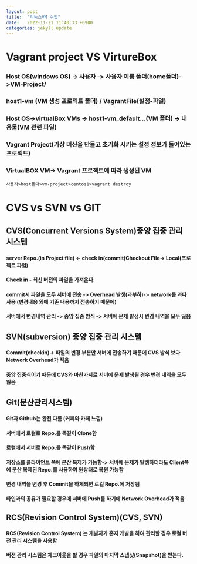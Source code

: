 ```yaml
---
layout: post
title:  "리눅스VM 수업"
date:   2022-11-21 11:40:33 +0900
categories: jekyll update
---
```


# Vagrant project VS VirtureBox


### Host OS(windows OS) -> 사용자 -> 사용자 이름 폴더(home폴더)->VM-Project/
### host1-vm (VM 생성 프로젝트 폴더) / VagrantFile(설정-파일)
### Host OS->virtualBox VMs -> host1-vm_default...(VM 폴더) -> 내용물(VM 관련 파일)
### Vagrant Project(가상 머신을 만들고 초기화 시키는 설정 정보가 들어있는 프로젝트)
### VirtualBOX VM-> Vagrant 프로젝트에 따라 생성된 VM

```
사용자>host폴더>vm-project>centos1>vagrant destroy

```

# CVS vs SVN vs GIT

## CVS(Concurrent Versions System)중앙 집중 관리 시스템
#### server Repo.(in Project file) <- check in(commit)Checkout File-> Local(프로젝트 파일)
#### Check in - 최신 버전의 파일을 가져온다.
#### commit시 파일을 모두 서버에 전송 -> Overhead 발생(과부하)-> network를 과다 사용 (변경내용 외에 기존 내용까지 전송하기 때문에)
#### 서버에서 변경내역 관리 -> 중앙 집중 방식 -> 서버에 문제 발생시 변경 내역을 모두 잃음

## SVN(subversion) 중앙 집중 관리 시스템
#### Commit(checkin)-> 파일의 변경 부분만 서버에 전송하기 때문에 CVS 방식 보다 Network Overhead가 적음
#### 중앙 집중식이기 때문에 CVS와 마찬가지로 서버에 문제 발생될 경우 변경 내역을 모두 잃음

## Git(분산관리시스템)
#### Git과 Github는 완전 다름 (커피와 카페 느낌)
#### 서버에서 로컬로 Repo.를 똑같이 Clone함
#### 로컬에서 서버로 Repo.를 똑같이 Push함
#### 저장소를 클라이언트 쪽에 분산 복제가 가능함-> 서버에 문제가 발생하더라도 Client쪽에 분산 복제된 Repo.를 사용하여 원상태로 복원 가능함
#### 변경 내역을 변경 후 Commit을 하게되면 로컬 Repo.에 저장됨
#### 타인과의 공유가 필요할 경우에 서버에 Push를 하기에 Network Overhead가 적음

## RCS(Revision Control System)(CVS, SVN)
#### RCS(Revision Control System) 는 개발자가 혼자 개발을 하여 관리할 경우 로컬 버전 관리 시스템을 사용함
#### 버전 관리 시스템은 체크아웃을 할 경우 파일의 마지막 스냅샷(Snapshot)을 받는다.